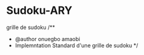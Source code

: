 # Sudoku-ARY
grille de sudoku
/**
 * @author onuegbo amaobi 
 * Implemntation Standard d'une grille de sudoku
 */



